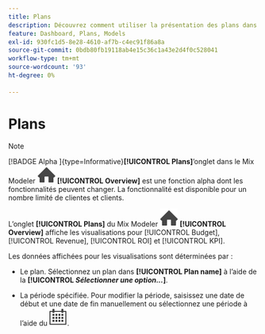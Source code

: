 ```yaml
---
title: Plans
description: Découvrez comment utiliser la présentation des plans dans Mix Modeler.
feature: Dashboard, Plans, Models
exl-id: 930fc1d5-8e28-4610-af7b-c4ec91f86a8a
source-git-commit: 0bdb80fb19118ab4e15c36c1a43e2d4f0c528041
workflow-type: tm+mt
source-wordcount: '93'
ht-degree: 0%

---
```


# Plans

>[!NOTE]
>
>[!BADGE Alpha ]{type=Informative}**[!UICONTROL Plans]**’onglet dans le Mix Modeler ![Accueil](/help/assets/icons/Home.svg) **[!UICONTROL Overview]** est une fonction alpha dont les fonctionnalités peuvent changer. La fonctionnalité est disponible pour un nombre limité de clientes et clients.


L’onglet **[!UICONTROL Plans]** du Mix Modeler ![Accueil](/help/assets/icons/Home.svg) **[!UICONTROL Overview]** affiche les visualisations pour [!UICONTROL Budget], [!UICONTROL Revenue], [!UICONTROL ROI] et [!UICONTROL KPI].

Les données affichées pour les visualisations sont déterminées par :

* Le plan. Sélectionnez un plan dans **[!UICONTROL Plan name]** à l’aide de la **[!UICONTROL _Sélectionner une option..._]**.

* La période spécifiée. Pour modifier la période, saisissez une date de début et une date de fin manuellement ou sélectionnez une période à l’aide du ![Calendrier](/help/assets/icons/Calendar.svg).


